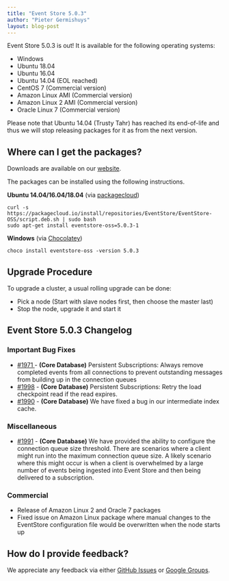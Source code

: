 ```yaml
---
title: "Event Store 5.0.3"
author: "Pieter Germishuys"
layout: blog-post
---
```


Event Store 5.0.3 is out! It is available for the following operating systems:

- Windows
- Ubuntu 18.04
- Ubuntu 16.04
- Ubuntu 14.04 (EOL reached)
- CentOS 7 (Commercial version)
- Amazon Linux AMI (Commercial version)
- Amazon Linux 2 AMI (Commercial version)
- Oracle Linux 7 (Commercial version)

Please note that Ubuntu 14.04 (Trusty Tahr) has reached its end-of-life and thus we will stop releasing packages for it as from the next version.

## Where can I get the packages?

Downloads are available on our [website](https://eventstore.org/downloads/).

The packages can be installed using the following instructions.

**Ubuntu 14.04/16.04/18.04** (via [packagecloud](https://packagecloud.io/EventStore/EventStore-OSS))

```
curl -s https://packagecloud.io/install/repositories/EventStore/EventStore-OSS/script.deb.sh | sudo bash
sudo apt-get install eventstore-oss=5.0.3-1
```

**Windows** (via [Chocolatey](https://chocolatey.org/packages/eventstore-oss/))

```
choco install eventstore-oss -version 5.0.3
```

## Upgrade Procedure
To upgrade a cluster, a usual rolling upgrade can be done:
- Pick a node (Start with slave nodes first, then choose the master last)
- Stop the node, upgrade it and start it

## Event Store 5.0.3 Changelog

### Important Bug Fixes
* [#1971 ](https://github.com/EventStore/EventStore/pull/1971) - **(Core Database)** Persistent Subscriptions: Always remove completed events from all connections to prevent outstanding messages from building up in the connection queues
* [#1998](https://github.com/EventStore/EventStore/pull/1998) - **(Core Database)** Persistent Subscriptions: Retry the load checkpoint read if the read expires.
* [#1990](https://github.com/EventStore/EventStore/pull/1990) - **(Core Database)** We have fixed a bug in our intermediate index cache.

### Miscellaneous
* [#1991](https://github.com/EventStore/EventStore/pull/1991) - **(Core Database)** We have provided the ability to configure the connection queue size threshold. There are scenarios where a client might run into the maximum connection queue size. A likely scenario where this might occur is when a client is overwhelmed by a large number of events being ingested into Event Store and then being delivered to a subscription.

### Commercial
* Release of Amazon Linux 2 and Oracle 7 packages
* Fixed issue on Amazon Linux package where manual changes to the EventStore configuration file would be overwritten when the node starts up



## How do I provide feedback?

We appreciate any feedback via either [GitHub Issues](https://github.com/EventStore/EventStore) or [Google Groups](https://groups.google.com/forum/#!forum/event-store).
